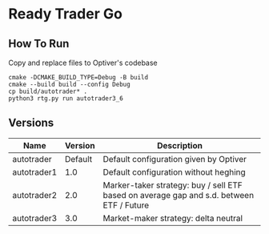 # Ready Trader Go

## How To Run

Copy and replace files to Optiver's codebase

```shell
cmake -DCMAKE_BUILD_TYPE=Debug -B build  
cmake --build build --config Debug     
cp build/autotrader* .  
python3 rtg.py run autotrader3_6 
```

## Versions
| Name          | Version       | Description     |
| ------------- | ------------- | --------        |
| autotrader          | Default         | Default configuration given by Optiver       |
| autotrader1           | 1.0        | Default configuration without heghing         |
| autotrader2           | 2.0         | Marker-taker strategy: buy / sell ETF based on average gap and s.d. between ETF / Future         |
| autotrader3          | 3.0         | Market-maker strategy: delta neutral         |



